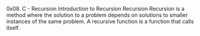 0x08. C - Recursion
Introduction to Recursion 
Recursion
Recursion is a method where 
the solution to a problem 
depends on solutions to smaller 
instances of the same problem.
A recursive function is a 
function that calls itself.

